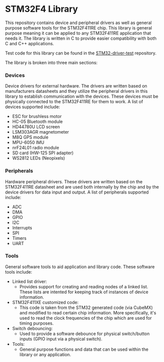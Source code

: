 # STM32F4 Library

This repository contains device and peripheral drivers as well as general purpose software tools for the STM32F411RE chip. This library is general purpose meaning it can be applied to any STM32F411RE application that needs it. The library is written in C to provide easier compatibility with both C and C++ applications. 

Test code for this library can be found in the <a href="https://github.com/samdonnelly/STM32F4-driver-test">STM32-driver-test</a> repository. 

The library is broken into three main sections: 

### Devices 

Device drivers for external hardware. The drivers are written based on manufacturers datasheets and they utilize the peripheral drivers in this library to establish communication with the devices. These devices must be physically connected to the STM32F411RE for them to work. A list of devices supported include: 

* ESC for brushless motor 
* HC-05 Bluetooth module 
* HD44780U LCD screen 
* LSM303AGR magnetometer 
* M8Q GPS module 
* MPU-6050 IMU 
* nrF24L01 radio module 
* SD card (HW-125 SPI adapter) 
* WS2812 LEDs (Neopixels) 

### Peripherals 

Hardware peripheral drivers. These drivers are written based on the STM32F411RE datasheet and are used both internally by the chip and by the device drivers for data input and output. A list of peripherals supported include: 

* ADC 
* DMA 
* GPIO 
* I2C 
* Interrupts 
* SPI 
* Timers 
* UART 

### Tools 

General software tools to aid application and library code. These software tools include: 

* Linked list driver: 
  * Provides support for creating and reading nodes of a linked list. These lists are intented for keeping track of instances of device information. 
* STM32F411XE customized code: 
  * This code is taken from the STM32 generated code (via CubeMX) and modified to read certain chip information. More specifically, it's used to read the clock frequencies of the chip which are used for timing purposes. 
* Switch debouncing: 
  * Used to provide a software debounce for physical switch/button inputs (GPIO input via a physical switch). 
* Tools: 
  * General purpose functions and data that can be used within the library or any application. 
